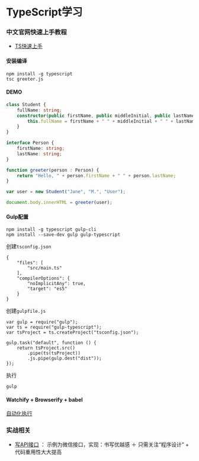 # TypeScript学习

### 中文官网快速上手教程

* [TS快速上手](http://www.tslang.cn/docs/tutorial.html)

#### 安装编译

```shell
npm install -g typescript
tsc greeter.js
```

#### DEMO

```typescript
class Student {
    fullName: string;
    constructor(public firstName, public middleInitial, public lastName) {
        this.fullName = firstName + " " + middleInitial + " " + lastName;
    }
}

interface Person {
    firstName: string;
    lastName: string;
}

function greeter(person : Person) {
    return "Hello, " + person.firstName + " " + person.lastName;
}

var user = new Student("Jane", "M.", "User");

document.body.innerHTML = greeter(user);
```

#### Gulp配置

```
npm install -g typescript gulp-cli
npm install --save-dev gulp gulp-typescript
```

创建`tsconfig.json`

```
{
    "files": [
        "src/main.ts"
    ],
    "compilerOptions": {
        "noImplicitAny": true,
        "target": "es5"
    }
}
```

创建`gulpfile.js`

```
var gulp = require("gulp");
var ts = require("gulp-typescript");
var tsProject = ts.createProject("tsconfig.json");

gulp.task("default", function () {
    return tsProject.src()
        .pipe(ts(tsProject))
        .js.pipe(gulp.dest("dist"));
});
```

执行

```
gulp
```



#### Watchify + Browserify + babel

[自动化执行](http://www.tslang.cn/docs/handbook/gulp.html)



### 实战相关

* [写API接口](https://www.zhihu.com/question/50910967) ： 示例为微信接口，实现：书写优越感 ＋ 只需关注“程序设计” + 代码重用性大大提高